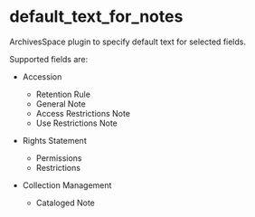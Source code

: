 default_text_for_notes
======================

ArchivesSpace plugin to specify default text for selected fields.

Supported fields are:

- Accession
  - Retention Rule
  - General Note
  - Access Restrictions Note
  - Use Restrictions Note

- Rights Statement
  - Permissions
  - Restrictions

- Collection Management
  - Cataloged Note


